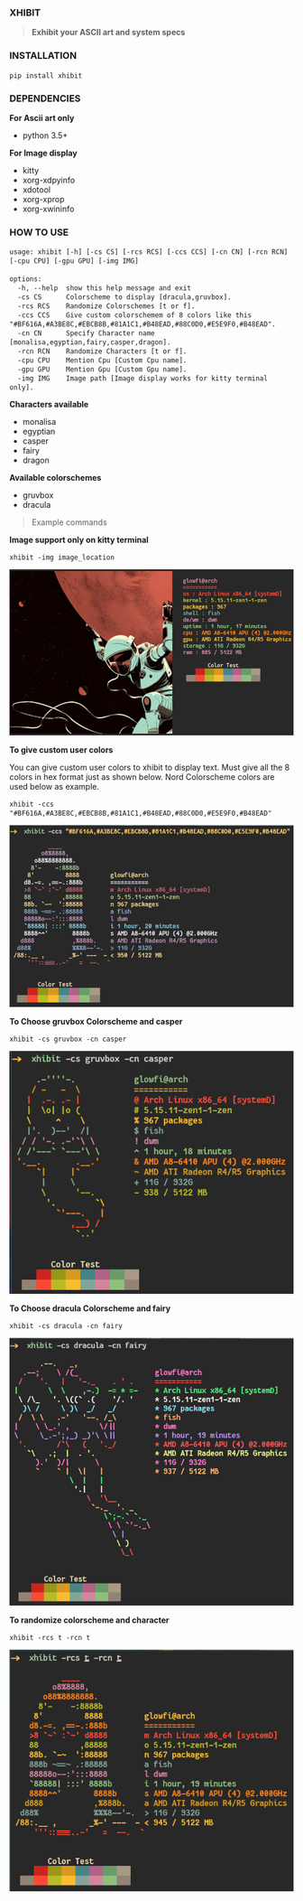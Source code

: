 ### XHIBIT

> **Exhibit your ASCII art and system specs**

### INSTALLATION

```
pip install xhibit
```

### DEPENDENCIES

**For Ascii art only**

-   python 3.5+

**For Image display**

-   kitty
-   xorg-xdpyinfo
-   xdotool
-   xorg-xprop
-   xorg-xwininfo

### HOW TO USE

```
usage: xhibit [-h] [-cs CS] [-rcs RCS] [-ccs CCS] [-cn CN] [-rcn RCN] [-cpu CPU] [-gpu GPU] [-img IMG]

options:
  -h, --help  show this help message and exit
  -cs CS      Colorscheme to display [dracula,gruvbox].
  -rcs RCS    Randomize Colorschemes [t or f].
  -ccs CCS    Give custom colorschemem of 8 colors like this "#BF616A,#A3BE8C,#EBCB8B,#81A1C1,#B48EAD,#88C0D0,#E5E9F0,#B48EAD".
  -cn CN      Specify Character name [monalisa,egyptian,fairy,casper,dragon].
  -rcn RCN    Randomize Characters [t or f].
  -cpu CPU    Mention Cpu [Custom Cpu name].
  -gpu GPU    Mention Gpu [Custom Gpu name].
  -img IMG    Image path [Image display works for kitty terminal only].
```

**Characters available**

-   monalisa
-   egyptian
-   casper
-   fairy
-   dragon

**Available colorschemes**

-   gruvbox
-   dracula

> Example commands

**Image support only on kitty terminal**

```
xhibit -img image_location
```

![example1](image_support.png)

**To give custom user colors**

You can give custom user colors to xhibit to display text.
Must give all the 8 colors in hex format just as shown below.
Nord Colorscheme colors are used below as example.

```
xhibit -ccs "#BF616A,#A3BE8C,#EBCB8B,#81A1C1,#B48EAD,#88C0D0,#E5E9F0,#B48EAD"
```

![example0](./custom_colorscheme.png)

**To Choose gruvbox Colorscheme and casper**

```
xhibit -cs gruvbox -cn casper
```

![example2](casper.png)

**To Choose dracula Colorscheme and fairy**

```
xhibit -cs dracula -cn fairy
```

![example3](fairy.png)

**To randomize colorscheme and character**

```
xhibit -rcs t -rcn t
```

![example4](monalisa.png)
